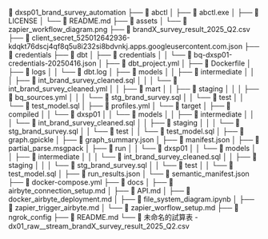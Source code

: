 📁 dxsp01_brand_survey_automation
├── 📁 abctl
│   ├── 📄 abctl.exe
│   ├── 📄 LICENSE
│   └── 📄 README.md
├── 📁 assets
│   └── 📄 zapier_workflow_diagram.png
├── 📄 brandX_survey_result_2025_Q2.csv
├── 📄 client_secret_525012642936-kdqkt76dscj4qf8q5u8i232si8bdvnkj.apps.googleusercontent.com.json
├── 📁 credentials
├── 📁 dbt
│   ├── 📁 credentials
│   │   └── 📄 bq-dxsp01-credentials-20250416.json
│   ├── 📄 dbt_project.yml
│   ├── 📄 Dockerfile
│   ├── 📁 logs
│   │   └── 📄 dbt.log
│   ├── 📁 models
│   │   ├── 📁 intermediate
│   │   │   ├── 📄 int_brand_survey_cleaned.sql
│   │   │   └── 📄 int_brand_survey_cleaned.yml
│   │   ├── 📁 mart
│   │   ├── 📁 staging
│   │   │   ├── 📄 bq_sources.yml
│   │   │   └── 📄 stg_brand_survey.sql
│   │   └── 📁 test
│   │       └── 📄 test_model.sql
│   ├── 📄 profiles.yml
│   └── 📁 target
│       ├── 📁 compiled
│       │   └── 📁 dxsp01
│       │       └── 📁 models
│       │           ├── 📁 intermediate
│       │           │   └── 📄 int_brand_survey_cleaned.sql
│       │           ├── 📁 staging
│       │           │   └── 📄 stg_brand_survey.sql
│       │           └── 📁 test
│       │               └── 📄 test_model.sql
│       ├── 📄 graph.gpickle
│       ├── 📄 graph_summary.json
│       ├── 📄 manifest.json
│       ├── 📄 partial_parse.msgpack
│       ├── 📁 run
│       │   └── 📁 dxsp01
│       │       └── 📁 models
│       │           ├── 📁 intermediate
│       │           │   └── 📄 int_brand_survey_cleaned.sql
│       │           ├── 📁 staging
│       │           │   └── 📄 stg_brand_survey.sql
│       │           └── 📁 test
│       │               └── 📄 test_model.sql
│       ├── 📄 run_results.json
│       └── 📄 semantic_manifest.json
├── 📄 docker-compose.yml
├── 📁 docs
│   ├── 📄 airbyte_connection_setup.md
│   ├── 📄 API.md
│   ├── 📄 docker_airbyte_deployment.md
│   ├── 📄 file_system_diagram.ipynb
│   ├── 📄 zapier_trigger_airbyte.md
│   └── 📄 zapier_worflow_setup.md
├── 📁 ngrok_config
├── 📄 README.md
└── 📄 未命名的試算表 - dx01_raw__stream_brandX_survey_result_2025_Q2.csv
